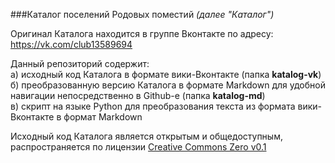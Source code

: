 ###Каталог поселений Родовых поместий
*(далее "Каталог")*

Оригинал Каталога находится в группе Вконтакте по адресу: https://vk.com/club13589694

Данный репозиторий содержит:  
а) исходный код Каталога в формате вики-Вконтакте (папка **katalog-vk**)  
б) преобразованную версию Каталога в формате Markdown для удобной навигации непосредственно в Github-е (папка **katalog-md**)  
в) скрипт на языке Python для преобразования текста из формата вики-Вконтакте в формат Markdown

Исходный код Каталога является открытым и общедоступным, распространяется по лицензии [Creative Commons Zero v0.1](https://creativecommons.org/publicdomain/zero/1.0/deed.ru)
